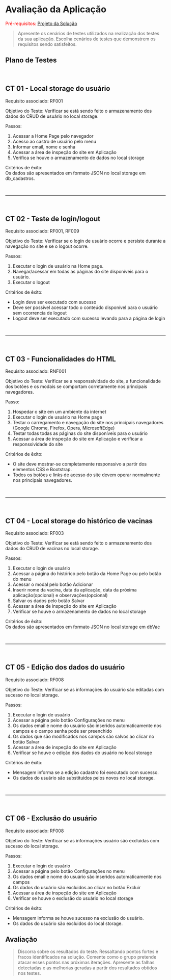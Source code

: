 # Avaliação da Aplicação

<span style="color:red">Pré-requisitos: <a href="6-Implementação.md"> Projeto da Solução</a></span>


> Apresente os cenários de testes utilizados na realização dos testes da
> sua aplicação. Escolha cenários de testes que demonstrem os requisitos
> sendo satisfeitos.

## Plano de Testes
<br>

CT 01 - Local storage do usuário
-------
Requisito associado: RF001

Objetivo do Teste: Verificar se está sendo feito o armazenamento dos dados do CRUD de usuário no local storage.

Passos:
1. Acessar a Home Page pelo navegador
2. Acesso ao castro de usuário pelo menu
3. Informar email, nome e senha
4. Acessar a área de inspeção do site em Aplicação
5. Verifica se houve o armazenamento de dados no local storage

Critérios de êxito: <br>
Os dados são apresentados em formato JSON no local storage em db_cadastros.

<br>
<hr>
<br>

CT 02 - Teste de login/logout
----------
Requisito associado: RF001, RF009

Objetivo do Teste: Verificar se o login de usuário ocorre e persiste durante a navegação no site e se o logout ocorre.

Passos:
1. Executar o login de usuário na Home page.
2. Navegar/acessar em todas as páginas do site disponíveis para o usuário.
3. Executar o logout

Critérios de êxito: 
- Login deve ser executado com sucesso
- Deve ser possível acessar todo o conteúdo disponível para o usuário sem ocorrencia de logout
- Logout deve ser executado com sucesso levando para a página de login

<br>
<hr>
<br>

CT 03 - Funcionalidades do HTML
---------------------------
Requisito associado: RNF001

Objetivo do Teste: Verificar se a responssividade do site, a funcionalidade dos botões e os modais se comportam corretamente nos principais navegadores.

Passo:
1. Hospedar o site em um ambiente da internet
2. Executar o login de usuário na Home page
3. Testar o carregamento e navegação do site nos principais navegadores (Google Chrome, Firefox, Opera, MicrosoftEdge)
4. Testar todas  todas as páginas do site disponíveis para o usuário
5. Acessar a área de inspeção do site em Aplicação e verificar a responssividade do site

Critérios de êxito: 
- O site deve mostrar-se completamente responssivo a partir dos elementos CSS e Bootstrap.
- Todos os botões e links de acesso do site devem operar normalmente nos principais navegadores.

<br>
<hr>
<br>

CT 04 - Local storage do histórico de vacinas
---------------
Requisito associado: RF003

Objetivo do Teste: Verificar se está sendo feito o armazenamento dos dados do CRUD de vacinas no local storage.

Passos:
1. Executar o login de usuário
2. Acessar a página do histórico pelo botão da Home Page ou pelo botão do menu
3. Acessar o modal pelo botão Adicionar
4. Inserir nome da vacina, data da aplicação, data da próxima aplicação(opcional) e observações(opcional)
5. Salvar os dados pelo botão Salvar
6. Acessar a área de inspeção do site em Aplicação
7. Verificar se houve o armazenamento de dados no local storage

Critérios de êxito: <br>
Os dados são apresentados em formato JSON no local storage em dbVac

<br>
<hr>
<br>

CT 05 - Edição dos dados do usuário
-----------------
Requisito associado: RF008

Objetivo do Teste: Verificar se as informações do usuário são editadas com sucesso no local storage.

Passos:
1. Executar o login de usuário
2. Acessar a página pelo botão Configurações no menu
3. Os dados email e nome do usuário são inseridos automaticamente nos campos e o campo senha pode ser preenchido 
4. Os dados que são modificados nos campos são salvos ao clicar no botão Salvar
5. Acessar a área de inspeção do site em Aplicação
6. Verificar se houve o edição dos dados do usuário no local storage 

Critérios de êxito: 
- Mensagem informa se a edição cadastro foi executado com sucesso.
- Os dados do usuário são substituidos pelos novos no local storage.

<br>
<hr>
<br>


CT 06 - Exclusão do usuário
-----------------
Requisito associado: RF008

Objetivo do Teste: Verificar se as informações usuário são excluidas com sucesso do local storage.

Passos:
1. Executar o login de usuário
2. Acessar a página pelo botão Configurações no menu
3. Os dados email e nome do usuário são inseridos automaticamente nos campos
4. Os dados do usuário são excluidos ao clicar no botão Excluir
5. Acessar a área de inspeção do site em Aplicação
6. Verificar se houve o exclusão do usuário no local storage 

Critérios de êxito: 
- Mensagem informa se houve sucesso na exclusão do usuário.
- Os dados do usuário são excluidos do local storage.

## Avaliação

> Discorra sobre os resultados do teste. Ressaltando pontos fortes e
> fracos identificados na solução. Comente como o grupo pretende atacar
> esses pontos nas próximas iterações. Apresente as falhas detectadas e
> as melhorias geradas a partir dos resultados obtidos nos testes.

